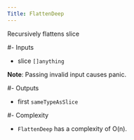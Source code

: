 ```yaml
---
Title: FlattenDeep
---
```


Recursively flattens slice

#- Inputs
- slice `[]anything`

**Note**: Passing invalid input causes panic.

#- Outputs
- first `sameTypeAsSlice`

#- Complexity
- `FlattenDeep` has a complexity of O(n).
